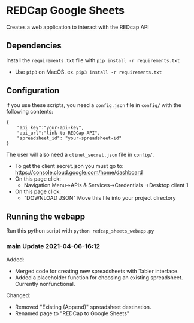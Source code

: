 # REDCap Google Sheets
Creates a web application to interact with the REDcap API

## Dependencies
Install the `requirements.txt` file with `pip install -r requirements.txt`
* Use `pip3` on MacOS. ex. `pip3 install -r requirements.txt`

## Configuration
if you use these scripts, you need a `config.json` file in `config/` with the following contents:

```
{
	"api_key":"your-api-key",
	"api_url":"link-to-REDCap-API",
	"spreadsheet_id": "your-spreadsheet-id"
}
```
The user will also need a `clinet_secret.json` file in `config/`.
* To get the client secret.json you must go to: https://console.cloud.google.com/home/dashboard
* On this page click:
	* Navigation Menu->APIs & Services->Credentials ->Desktop client 1
* On this page click:
	* "DOWNLOAD JSON"
Move this file into your project directory


## Running the webapp
Run this python script with `python redcap_sheets_webapp.py`


### main Update 2021-04-06-16:12

Added:
* Merged code for creating new spreadsheets with Tabler interface.
* Added a placeholder function for choosing an existing spreadsheet. Currently nonfunctional.

Changed:
* Removed "Existing (Append)" spreadsheet destination.
* Renamed page to "REDCap to Google Sheets"
